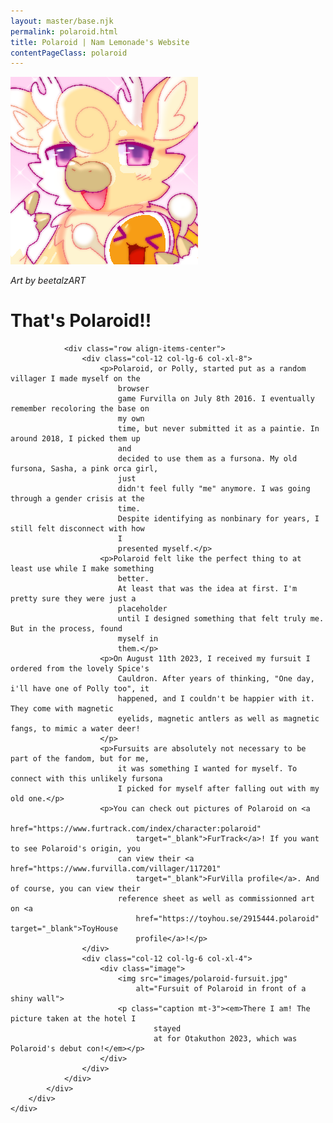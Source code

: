 ```yaml
---
layout: master/base.njk
permalink: polaroid.html
title: Polaroid | Nam Lemonade's Website
contentPageClass: polaroid
---
```


<div class="col-12">
	<div class="content">
		<div class="content-content">
			<div class="text polaroid">
				<div class="row image-name align-items-center">
					<div class="col-12 col-lg-4 order-2 order-lg-1">
						<div class="image">
							<img src="images/polaroid-beetalzart.png"
								alt="Polaroid and Currycutta Dondy">
							<p class="caption mt-3"><em>Art by beetalzART</em></p>
						</div>
					</div>
					<div class="col-12 col-lg-8 order-1 order-lg-2">
						<h1 class="megatitle text-center text-lg-start">That's Polaroid!!</h1>
					</div>
				</div>

				<div class="row align-items-center">
					<div class="col-12 col-lg-6 col-xl-8">
						<p>Polaroid, or Polly, started put as a random villager I made myself on the
							browser
							game Furvilla on July 8th 2016. I eventually remember recoloring the base on
							my own
							time, but never submitted it as a paintie. In around 2018, I picked them up
							and
							decided to use them as a fursona. My old fursona, Sasha, a pink orca girl,
							just
							didn't feel fully "me" anymore. I was going through a gender crisis at the
							time.
							Despite identifying as nonbinary for years, I still felt disconnect with how
							I
							presented myself.</p>
						<p>Polaroid felt like the perfect thing to at least use while I make something
							better.
							At least that was the idea at first. I'm pretty sure they were just a
							placeholder
							until I designed something that felt truly me. But in the process, found
							myself in
							them.</p>
						<p>On August 11th 2023, I received my fursuit I ordered from the lovely Spice's
							Cauldron. After years of thinking, "One day, i'll have one of Polly too", it
							happened, and I couldn't be happier with it. They come with magnetic
							eyelids, magnetic antlers as well as magnetic fangs, to mimic a water deer!
						</p>
						<p>Fursuits are absolutely not necessary to be part of the fandom, but for me,
							it was something I wanted for myself. To connect with this unlikely fursona
							I picked for myself after falling out with my old one.</p>
						<p>You can check out pictures of Polaroid on <a
								href="https://www.furtrack.com/index/character:polaroid"
								target="_blank">FurTrack</a>! If you want to see Polaroid's origin, you
							can view their <a href="https://www.furvilla.com/villager/117201"
								target="_blank">FurVilla profile</a>. And of course, you can view their
							reference sheet as well as commissionned art on <a
								href="https://toyhou.se/2915444.polaroid" target="_blank">ToyHouse
								profile</a>!</p>
					</div>
					<div class="col-12 col-lg-6 col-xl-4">
						<div class="image">
							<img src="images/polaroid-fursuit.jpg"
								alt="Fursuit of Polaroid in front of a shiny wall">
							<p class="caption mt-3"><em>There I am! The picture taken at the hotel I
									stayed
									at for Otakuthon 2023, which was Polaroid's debut con!</em></p>
						</div>
					</div>
				</div>
			</div>
		</div>
	</div>
</div>